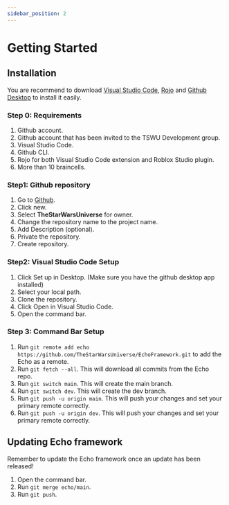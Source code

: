 ```yaml
---
sidebar_position: 2
---
```


# Getting Started

## Installation

You are recommend to download [Visual Studio Code](https://code.visualstudio.com/), [Rojo](https://rojo.space) and [Github Desktop](https://desktop.github.com/) to install it easily.

### Step 0: Requirements

1. Github account.
2. Github account that has been invited to the TSWU Development group.
3. Visual Studio Code.
4. Github CLI.
5. Rojo for both Visual Studio Code extension and Roblox Studio plugin.
6. More than 10 braincells.

### Step1: Github repository

1. Go to [Github](https://github.com/).
2. Click new.
3. Select **TheStarWarsUniverse** for owner.
4. Change the repository name to the project name.
5. Add Description (optional).
6. Private the repository.
7. Create repository.

### Step2: Visual Studio Code Setup

1. Click Set up in Desktop. (Make sure you have the github desktop app installed)
2. Select your local path.
3. Clone the repository.
4. Click Open in Visual Studio Code.
5. Open the command bar.

### Step 3: Command Bar Setup

1. Run `git remote add echo https://github.com/TheStarWarsUniverse/EchoFramework.git` to add the Echo as a remote.
2. Run `git fetch --all`. This will download all commits from the Echo repo.
3. Run `git switch main`. This will create the main branch.
4. Run `git switch dev`. This will create the dev branch.
5. Run `git push -u origin main`. This will push your changes and set your primary remote correctly.
6. Run `git push -u origin dev`. This will push your changes and set your primary remote correctly.

## Updating Echo framework

Remember to update the Echo framework once an update has been released!

1. Open the command bar.
2. Run `git merge echo/main`.
3. Run `git push`.